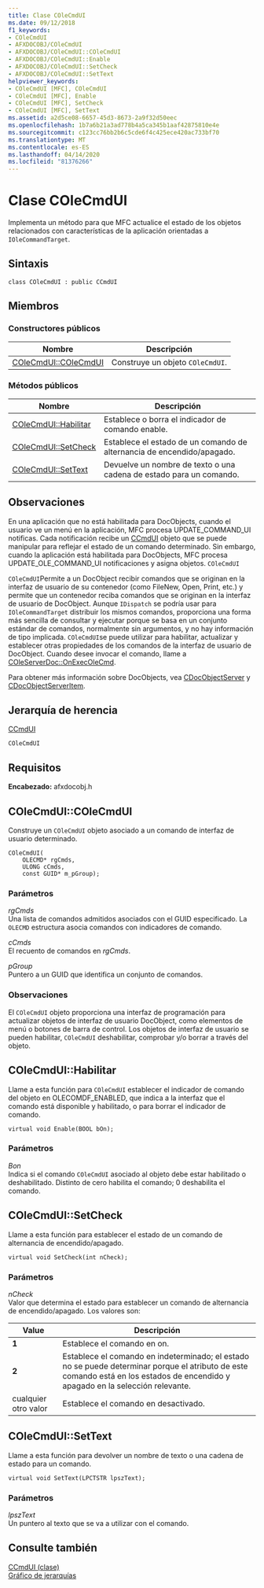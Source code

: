 ```yaml
---
title: Clase COleCmdUI
ms.date: 09/12/2018
f1_keywords:
- COleCmdUI
- AFXDOCOBJ/COleCmdUI
- AFXDOCOBJ/COleCmdUI::COleCmdUI
- AFXDOCOBJ/COleCmdUI::Enable
- AFXDOCOBJ/COleCmdUI::SetCheck
- AFXDOCOBJ/COleCmdUI::SetText
helpviewer_keywords:
- COleCmdUI [MFC], COleCmdUI
- COleCmdUI [MFC], Enable
- COleCmdUI [MFC], SetCheck
- COleCmdUI [MFC], SetText
ms.assetid: a2d5ce08-6657-45d3-8673-2a9f32d50eec
ms.openlocfilehash: 1b7a6b21a3ad778b4a5ca345b1aaf42875810e4e
ms.sourcegitcommit: c123cc76bb2b6c5cde6f4c425ece420ac733bf70
ms.translationtype: MT
ms.contentlocale: es-ES
ms.lasthandoff: 04/14/2020
ms.locfileid: "81376266"
---
```

# <a name="colecmdui-class"></a>Clase COleCmdUI

Implementa un método para que MFC actualice el estado de los objetos relacionados con características de la aplicación orientadas a `IOleCommandTarget`.

## <a name="syntax"></a>Sintaxis

```
class COleCmdUI : public CCmdUI
```

## <a name="members"></a>Miembros

### <a name="public-constructors"></a>Constructores públicos

|Nombre|Descripción|
|----------|-----------------|
|[COleCmdUI::COleCmdUI](#colecmdui)|Construye un objeto `COleCmdUI`.|

### <a name="public-methods"></a>Métodos públicos

|Nombre|Descripción|
|----------|-----------------|
|[COleCmdUI::Habilitar](#enable)|Establece o borra el indicador de comando enable.|
|[COleCmdUI::SetCheck](#setcheck)|Establece el estado de un comando de alternancia de encendido/apagado.|
|[COleCmdUI::SetText](#settext)|Devuelve un nombre de texto o una cadena de estado para un comando.|

## <a name="remarks"></a>Observaciones

En una aplicación que no está habilitada para DocObjects, cuando el usuario ve un menú en la aplicación, MFC procesa UPDATE_COMMAND_UI notificas. Cada notificación recibe un [CCmdUI](../../mfc/reference/ccmdui-class.md) objeto que se puede manipular para reflejar el estado de un comando determinado. Sin embargo, cuando la aplicación está habilitada para DocObjects, MFC procesa UPDATE_OLE_COMMAND_UI notificaciones y asigna objetos. `COleCmdUI`

`COleCmdUI`Permite a un DocObject recibir comandos que se originan en la interfaz de usuario de su contenedor (como FileNew, Open, Print, etc.) y permite que un contenedor reciba comandos que se originan en la interfaz de usuario de DocObject. Aunque `IDispatch` se podría usar para `IOleCommandTarget` distribuir los mismos comandos, proporciona una forma más sencilla de consultar y ejecutar porque se basa en un conjunto estándar de comandos, normalmente sin argumentos, y no hay información de tipo implicada. `COleCmdUI`se puede utilizar para habilitar, actualizar y establecer otras propiedades de los comandos de la interfaz de usuario de DocObject. Cuando desee invocar el comando, llame a [COleServerDoc::OnExecOleCmd](../../mfc/reference/coleserverdoc-class.md#onexecolecmd).

Para obtener más información sobre DocObjects, vea [CDocObjectServer](../../mfc/reference/cdocobjectserver-class.md) y [CDocObjectServerItem](../../mfc/reference/cdocobjectserveritem-class.md).

## <a name="inheritance-hierarchy"></a>Jerarquía de herencia

[CCmdUI](../../mfc/reference/ccmdui-class.md)

`COleCmdUI`

## <a name="requirements"></a>Requisitos

**Encabezado:** afxdocobj.h

## <a name="colecmduicolecmdui"></a><a name="colecmdui"></a>COleCmdUI::COleCmdUI

Construye un `COleCmdUI` objeto asociado a un comando de interfaz de usuario determinado.

```
COleCmdUI(
    OLECMD* rgCmds,
    ULONG cCmds,
    const GUID* m_pGroup);
```

### <a name="parameters"></a>Parámetros

*rgCmds*<br/>
Una lista de comandos admitidos asociados con el GUID especificado. La `OLECMD` estructura asocia comandos con indicadores de comando.

*cCmds*<br/>
El recuento de comandos en *rgCmds*.

*pGroup*<br/>
Puntero a un GUID que identifica un conjunto de comandos.

### <a name="remarks"></a>Observaciones

El `COleCmdUI` objeto proporciona una interfaz de programación para actualizar objetos de interfaz de usuario DocObject, como elementos de menú o botones de barra de control. Los objetos de interfaz de usuario se pueden habilitar, `COleCmdUI` deshabilitar, comprobar y/o borrar a través del objeto.

## <a name="colecmduienable"></a><a name="enable"></a>COleCmdUI::Habilitar

Llame a esta función para `COleCmdUI` establecer el indicador de comando del objeto en OLECOMDF_ENABLED, que indica a la interfaz que el comando está disponible y habilitado, o para borrar el indicador de comando.

```
virtual void Enable(BOOL bOn);
```

### <a name="parameters"></a>Parámetros

*Bon*<br/>
Indica si el comando `COleCmdUI` asociado al objeto debe estar habilitado o deshabilitado. Distinto de cero habilita el comando; 0 deshabilita el comando.

## <a name="colecmduisetcheck"></a><a name="setcheck"></a>COleCmdUI::SetCheck

Llame a esta función para establecer el estado de un comando de alternancia de encendido/apagado.

```
virtual void SetCheck(int nCheck);
```

### <a name="parameters"></a>Parámetros

*nCheck*<br/>
Valor que determina el estado para establecer un comando de alternancia de encendido/apagado. Los valores son:

|Value|Descripción|
|-----------|-----------------|
|**1**|Establece el comando en on.|
|**2**|Establece el comando en indeterminado; el estado no se puede determinar porque el atributo de este comando está en los estados de encendido y apagado en la selección relevante.|
|cualquier otro valor|Establece el comando en desactivado.|

## <a name="colecmduisettext"></a><a name="settext"></a>COleCmdUI::SetText

Llame a esta función para devolver un nombre de texto o una cadena de estado para un comando.

```
virtual void SetText(LPCTSTR lpszText);
```

### <a name="parameters"></a>Parámetros

*lpszText*<br/>
Un puntero al texto que se va a utilizar con el comando.

## <a name="see-also"></a>Consulte también

[CCmdUI (clase)](../../mfc/reference/ccmdui-class.md)<br/>
[Gráfico de jerarquías](../../mfc/hierarchy-chart.md)
